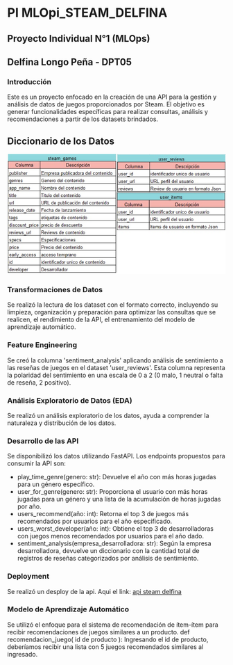 # **PI MLOpi_STEAM_DELFINA**

## **Proyecto Individual N°1 (MLOps)**  
## Delfina Longo Peña - DPT05

### Introducción
Este es un proyecto enfocado en la creación de una API para la gestión y análisis de datos de juegos proporcionados por Steam. El objetivo es generar funcionalidades específicas para realizar consultas, análisis y recomendaciones a partir de los datasets brindados.

## Diccionario de los Datos

<img src="./imagenes/Diccionario.jpg"></p>

### Transformaciones de Datos
Se realizó la lectura de los dataset con el formato correcto, incluyendo su limpieza, organización y preparación para optimizar las  consultas que se realicen, el rendimiento de la API, el entrenamiento del modelo de aprendizaje automático.

### Feature Engineering
Se creó la columna 'sentiment_analysis' aplicando análisis de sentimiento a las reseñas de juegos en el dataset 'user_reviews'. Esta columna representa la polaridad del sentimiento en una escala de 0 a 2 (0 malo, 1 neutral o falta de reseña, 2 positivo).

### Análisis Exploratorio de Datos (EDA)
Se realizó un análisis exploratorio de los datos, ayuda a comprender la naturaleza y distribución de los datos.

### Desarrollo de las API
Se disponibilizó los datos utilizando FastAPI. Los endpoints propuestos para consumir la API son:

- play_time_genre(genero: str): Devuelve el año con más horas jugadas para un género específico.
- user_for_genre(genero: str): Proporciona el usuario con más horas jugadas para un género y una lista de la acumulación de horas jugadas por año.
- users_recommend(año: int): Retorna el top 3 de juegos más recomendados por usuarios para el año especificado.
- users_worst_developer(año: int): Obtiene el top 3 de desarrolladoras con juegos menos recomendados por usuarios para el año dado.
- sentiment_analysis(empresa_desarrolladora: str): Según la empresa desarrolladora, devuelve un diccionario con la cantidad total de registros de reseñas categorizados por análisis de sentimiento.

### Deployment
Se realizó un desploy de la api. Aqui el link: [api steam delfina](https://apisteamdelfina.onrender.com/docs)

### Modelo de Aprendizaje Automático
Se utilizó el enfoque para el sistema de recomendación de ítem-ítem para recibir recomendaciones de juegos similares a un producto.
def recomendacion_juego( id de producto ): Ingresando el id de producto, deberíamos recibir una lista con 5 juegos recomendados similares al ingresado.
